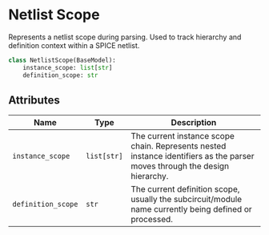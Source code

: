 # Netlist Scope

Represents a netlist scope during parsing. Used to track hierarchy and definition context within a SPICE netlist.

```py
class NetlistScope(BaseModel):
    instance_scope: list[str]
    definition_scope: str
```

## Attributes

| Name | Type | Description |
|------|------|-------------|
| `instance_scope` | `list[str]` | The current instance scope chain. Represents nested instance identifiers as the parser moves through the design hierarchy. |
| `definition_scope` | `str` | The current definition scope, usually the subcircuit/module name currently being defined or processed. |
